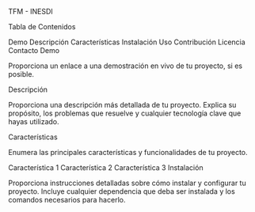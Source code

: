TFM - INESDI

Tabla de Contenidos

Demo
Descripción
Características
Instalación
Uso
Contribución
Licencia
Contacto
Demo

Proporciona un enlace a una demostración en vivo de tu proyecto, si es posible.

Descripción

Proporciona una descripción más detallada de tu proyecto. Explica su propósito, los problemas que resuelve y cualquier tecnología clave que hayas utilizado.

Características

Enumera las principales características y funcionalidades de tu proyecto.

Característica 1
Característica 2
Característica 3
Instalación

Proporciona instrucciones detalladas sobre cómo instalar y configurar tu proyecto. Incluye cualquier dependencia que deba ser instalada y los comandos necesarios para hacerlo.
